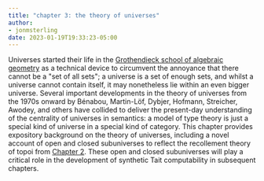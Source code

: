 ```yaml
---
title: "chapter 3: the theory of universes"
author:
- jonmsterling
date: 2023-01-19T19:33:23-05:00
---
```


Universes started their life in the [Grothendieck school of algebraic geometry](sga-4) as a technical device to circumvent the annoyance that there cannot be a "set of all sets"; a universe is a set of enough sets, and whilst a universe cannot contain itself, it may nonetheless lie within an even bigger universe. Several important developments in the theory of universes from the 1970s onward by Bénabou, Martin-Löf, Dybjer, Hofmann, Streicher, Awodey, and others have collided to deliver the present-day understanding of the centrality of universes in semantics: a model of type theory is just a special kind of universe in a special kind of category. This chapter provides expository background on the theory of universes, including a novel account of open and closed subuniverses to reflect the recollement theory of topoi from [Chapter 2](jms-0010). These open and closed subuniverses will play a critical role in the development of synthetic Tait computability in subsequent chapters.
